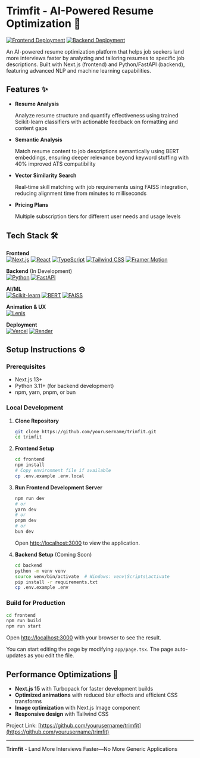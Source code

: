 # Trimfit - AI-Powered Resume Optimization 🚀

[![Frontend Deployment](https://img.shields.io/badge/Vercel-Coming%20Soon-lightgray)](https://trimfit-app.vercel.app)
[![Backend Deployment](https://img.shields.io/badge/Backend-In%20Development-yellow)](https://trimfit-backend.onrender.com)

An AI-powered resume optimization platform that helps job seekers land more interviews faster by analyzing and tailoring resumes to specific job descriptions. Built with Next.js (frontend) and Python/FastAPI (backend), featuring advanced NLP and machine learning capabilities.

## Features ✨

- **Resume Analysis**

  Analyze resume structure and quantify effectiveness using trained Scikit-learn classifiers with actionable feedback on formatting and content gaps

- **Semantic Analysis**

  Match resume content to job descriptions semantically using BERT embeddings, ensuring deeper relevance beyond keyword stuffing with 40% improved ATS compatibility

- **Vector Similarity Search**

  Real-time skill matching with job requirements using FAISS integration, reducing alignment time from minutes to milliseconds

- **Pricing Plans**

  Multiple subscription tiers for different user needs and usage levels

## Tech Stack 🛠️

**Frontend**  
[![Next.js](https://img.shields.io/badge/Next.js-15.3-blue?logo=next.js)](https://nextjs.org/)
[![React](https://img.shields.io/badge/React-19.0-%2361DAFB?logo=react)](https://react.dev/)
[![TypeScript](https://img.shields.io/badge/TypeScript-5.0-blue?logo=typescript)](https://typescriptlang.org)
[![Tailwind CSS](https://img.shields.io/badge/Tailwind%20CSS-4.1-38B2AC?logo=tailwind-css)](https://tailwindcss.com)
[![Framer Motion](https://img.shields.io/badge/Framer%20Motion-12.18-FF0055?logo=framer)](https://framer.com/motion)

**Backend** (In Development)  
[![Python](https://img.shields.io/badge/Python-3.11-blue?logo=python)](https://python.org)
[![FastAPI](https://img.shields.io/badge/FastAPI-0.95-009688?logo=fastapi)](https://fastapi.tiangolo.com/)

**AI/ML**  
[![Scikit-learn](https://img.shields.io/badge/Scikit--learn-Latest-F7931E?logo=scikit-learn)](https://scikit-learn.org)
[![BERT](https://img.shields.io/badge/BERT-Transformers-FF6F00)](https://huggingface.co/docs/transformers/model_doc/bert)
[![FAISS](https://img.shields.io/badge/FAISS-Vector%20Search-4B8BBE)](https://github.com/facebookresearch/faiss)

**Animation & UX**  
[![Lenis](https://img.shields.io/badge/Lenis-1.3-black)](https://github.com/studio-freight/lenis)

**Deployment**  
[![Vercel](https://img.shields.io/badge/Vercel-Frontend-black?logo=vercel)](https://vercel.com)
[![Render](https://img.shields.io/badge/Render-Backend-46E3B7?logo=render)](https://render.com)

## Setup Instructions ⚙️

### Prerequisites

- Next.js 13+
- Python 3.11+ (for backend development)
- npm, yarn, pnpm, or bun

### Local Development

1. **Clone Repository**

   ```bash
   git clone https://github.com/yourusername/trimfit.git
   cd trimfit
   ```

2. **Frontend Setup**

   ```bash
   cd frontend
   npm install
   # Copy environment file if available
   cp .env.example .env.local
   ```

3. **Run Frontend Development Server**

   ```bash
   npm run dev
   # or
   yarn dev
   # or
   pnpm dev
   # or
   bun dev
   ```

   Open [http://localhost:3000](http://localhost:3000) to view the application.

4. **Backend Setup** (Coming Soon)

   ```bash
   cd backend
   python -m venv venv
   source venv/bin/activate  # Windows: venv\Scripts\activate
   pip install -r requirements.txt
   cp .env.example .env
   ```

### Build for Production

```bash
cd frontend
npm run build
npm run start
```

Open [http://localhost:3000](http://localhost:3000) with your browser to see the result.

You can start editing the page by modifying `app/page.tsx`. The page auto-updates as you edit the file.

## Performance Optimizations 🚀

- **Next.js 15** with Turbopack for faster development builds
- **Optimized animations** with reduced blur effects and efficient CSS transforms
- **Image optimization** with Next.js Image component
- **Responsive design** with Tailwind CSS

Project Link: [https://github.com/yourusername/trimfit](https://github.com/yourusername/trimfit)

---

**Trimfit** - Land More Interviews Faster—No More Generic Applications
